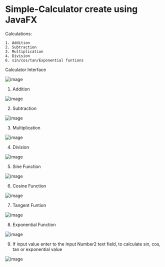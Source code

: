 # Simple-Calculator create using JavaFX

Calculations:

    1. Addition
    2. Subtraction
    3. Multiplication
    4. Division
    6. sin/cos/tan/Exponential funtions
  

Calculator Interface

![image](https://user-images.githubusercontent.com/73025102/202221718-d3a3fc79-ad65-48a9-8a3e-01861a27a5ee.png)

  
  
1. Addition

  ![image](https://user-images.githubusercontent.com/73025102/202846962-a00b70b5-f60d-4dcd-aadb-77f0496771da.png)



2. Subtraction

  ![image](https://user-images.githubusercontent.com/73025102/202846977-400344d3-228e-4d25-887c-f2fbd62775d6.png)



3. Multiplication

  ![image](https://user-images.githubusercontent.com/73025102/202847002-2325a8fd-c7f1-436a-810f-ddfbfe25e82a.png)



4. Division

  ![image](https://user-images.githubusercontent.com/73025102/202847026-17b619fe-17cd-4772-8e88-b76090a9ab8d.png)



5. Sine Function

  ![image](https://user-images.githubusercontent.com/73025102/202847080-7f962a51-c48c-43a6-84a1-73e27d29a672.png)



6. Cosine Function

  ![image](https://user-images.githubusercontent.com/73025102/202847096-d11c6803-5aa4-4b41-aace-4d3eb3fc76ec.png)



7. Tangent Funtion

  ![image](https://user-images.githubusercontent.com/73025102/202847106-05705c6f-52b5-493f-b6ba-f85e61fb970e.png)



8. Exponential Function

  ![image](https://user-images.githubusercontent.com/73025102/202847175-5d509129-7e3a-4861-8588-167b225e3732.png)



9. If input value enter to the Input Number2 text field, to calculate sin, cos, tan or exponential value

  ![image](https://user-images.githubusercontent.com/73025102/202847229-d3f2a709-ea67-45e6-842a-4780f64c156c.png)
